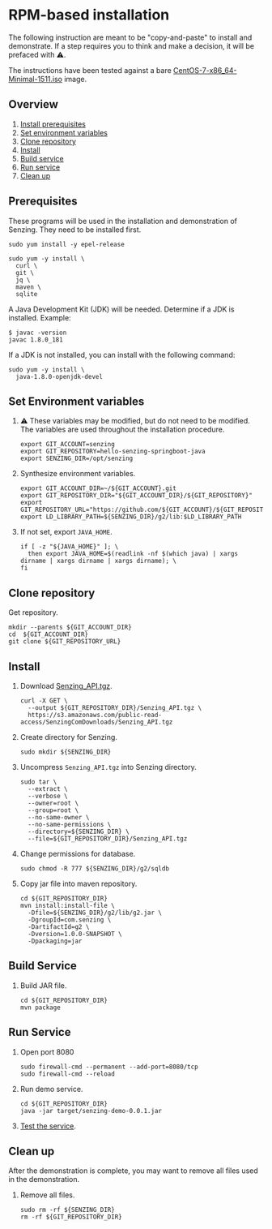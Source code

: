 # RPM-based installation

The following instruction are meant to be "copy-and-paste" to install and demonstrate.
If a step requires you to think and make a decision, it will be prefaced with :warning:.

The instructions have been tested against a bare
[CentOS-7-x86_64-Minimal-1511.iso](http://archive.kernel.org/centos-vault/7.2.1511/isos/x86_64/CentOS-7-x86_64-Minimal-1511.iso)
image.

## Overview

1. [Install prerequisites](#prerequisites)
1. [Set environment variables](#set-environment-variables)
1. [Clone repository](#clone-repository)
1. [Install](#install)
1. [Build service](#build-service)
1. [Run service](#run-service)
1. [Clean up](#clean-up)

## Prerequisites

These programs will be used in the installation and demonstration of Senzing.
They need to be installed first.

```console
sudo yum install -y epel-release

sudo yum -y install \
  curl \
  git \
  jq \
  maven \
  sqlite
```

A Java Development Kit (JDK) will be needed.
Determine if a JDK is installed. Example:

```console
$ javac -version
javac 1.8.0_181
```

If a JDK is not installed, you can install with the following command:

```console
sudo yum -y install \
  java-1.8.0-openjdk-devel  
```

## Set Environment variables

1. :warning: These variables may be modified, but do not need to be modified.
   The variables are used throughout the installation procedure.

    ```console
    export GIT_ACCOUNT=senzing
    export GIT_REPOSITORY=hello-senzing-springboot-java
    export SENZING_DIR=/opt/senzing
    ```
    
1. Synthesize environment variables.

    ```console
    export GIT_ACCOUNT_DIR=~/${GIT_ACCOUNT}.git
    export GIT_REPOSITORY_DIR="${GIT_ACCOUNT_DIR}/${GIT_REPOSITORY}"
    export GIT_REPOSITORY_URL="https://github.com/${GIT_ACCOUNT}/${GIT_REPOSITORY}.git"
    export LD_LIBRARY_PATH=${SENZING_DIR}/g2/lib:$LD_LIBRARY_PATH
    ```

1. If not set, export `JAVA_HOME`.

    ```console
    if [ -z "${JAVA_HOME}" ]; \
      then export JAVA_HOME=$(readlink -nf $(which java) | xargs dirname | xargs dirname | xargs dirname); \
    fi
    ```

## Clone repository

Get repository.

```console
mkdir --parents ${GIT_ACCOUNT_DIR}
cd  ${GIT_ACCOUNT_DIR}
git clone ${GIT_REPOSITORY_URL}
```

## Install

1. Download [Senzing_API.tgz](https://s3.amazonaws.com/public-read-access/SenzingComDownloads/Senzing_API.tgz).

    ```console
    curl -X GET \
      --output ${GIT_REPOSITORY_DIR}/Senzing_API.tgz \
      https://s3.amazonaws.com/public-read-access/SenzingComDownloads/Senzing_API.tgz
    ```

1. Create directory for Senzing.

    ```console
    sudo mkdir ${SENZING_DIR}
    ```

1. Uncompress `Senzing_API.tgz` into Senzing directory.

    ```console
    sudo tar \
      --extract \
      --verbose \
      --owner=root \
      --group=root \
      --no-same-owner \
      --no-same-permissions \
      --directory=${SENZING_DIR} \
      --file=${GIT_REPOSITORY_DIR}/Senzing_API.tgz
    ```

1. Change permissions for database.

    ```console
    sudo chmod -R 777 ${SENZING_DIR}/g2/sqldb
    ````

1. Copy jar file into maven repository.

    ```console
    cd ${GIT_REPOSITORY_DIR}
    mvn install:install-file \
      -Dfile=${SENZING_DIR}/g2/lib/g2.jar \
      -DgroupId=com.senzing \
      -DartifactId=g2 \
      -Dversion=1.0.0-SNAPSHOT \
      -Dpackaging=jar
    ```

## Build Service

1. Build JAR file.

    ```console
    cd ${GIT_REPOSITORY_DIR}
    mvn package
    ```

## Run Service

1. Open port 8080

    ```console
    sudo firewall-cmd --permanent --add-port=8080/tcp
    sudo firewall-cmd --reload
    ```
1. Run demo service.

    ```console
    cd ${GIT_REPOSITORY_DIR}
    java -jar target/senzing-demo-0.0.1.jar
    ```

1. [Test the service](../README.md#test).

## Clean up

After the demonstration is complete,
you may want to remove all files used in the demonstration.

1. Remove all files.

    ```console
    sudo rm -rf ${SENZING_DIR}
    rm -rf ${GIT_REPOSITORY_DIR}
    ```
